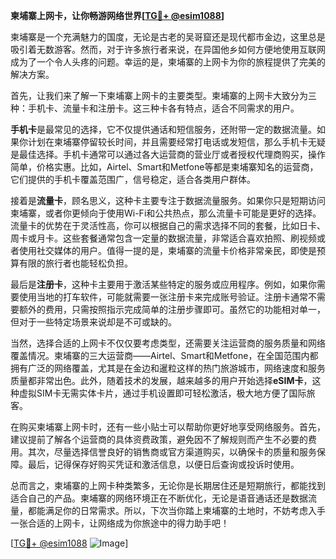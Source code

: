 **柬埔寨上网卡，让你畅游网络世界[[TG💪+ @esim1088](https://t.me/s/esim1088)]**

柬埔寨是一个充满魅力的国度，无论是古老的吴哥窟还是现代都市金边，这里总是吸引着无数游客。然而，对于许多旅行者来说，在异国他乡如何方便地使用互联网成为了一个令人头疼的问题。幸运的是，柬埔寨的上网卡为你的旅程提供了完美的解决方案。

首先，让我们来了解一下柬埔寨上网卡的主要类型。柬埔寨的上网卡大致分为三种：手机卡、流量卡和注册卡。这三种卡各有特点，适合不同需求的用户。

**手机卡**是最常见的选择，它不仅提供通话和短信服务，还附带一定的数据流量。如果你计划在柬埔寨停留较长时间，并且需要经常打电话或发短信，那么手机卡无疑是最佳选择。手机卡通常可以通过各大运营商的营业厅或者授权代理商购买，操作简单，价格实惠。比如，Airtel、Smart和Metfone等都是柬埔寨知名的运营商，它们提供的手机卡覆盖范围广，信号稳定，适合各类用户群体。

接着是**流量卡**，顾名思义，这种卡主要专注于数据流量服务。如果你只是短期访问柬埔寨，或者你更倾向于使用Wi-Fi和公共热点，那么流量卡可能是更好的选择。流量卡的优势在于灵活性高，你可以根据自己的需求选择不同的套餐，比如日卡、周卡或月卡。这些套餐通常包含一定量的数据流量，非常适合喜欢拍照、刷视频或者使用社交媒体的用户。值得一提的是，柬埔寨的流量卡价格非常亲民，即使是预算有限的旅行者也能轻松负担。

最后是**注册卡**，这种卡主要用于激活某些特定的服务或应用程序。例如，如果你需要使用当地的打车软件，可能就需要一张注册卡来完成账号验证。注册卡通常不需要额外的费用，只需按照指示完成简单的注册步骤即可。虽然它的功能相对单一，但对于一些特定场景来说却是不可或缺的。

当然，选择合适的上网卡不仅仅要考虑类型，还需要关注运营商的服务质量和网络覆盖情况。柬埔寨的三大运营商——Airtel、Smart和Metfone，在全国范围内都拥有广泛的网络覆盖，尤其是在金边和暹粒这样的热门旅游城市，网络速度和服务质量都非常出色。此外，随着技术的发展，越来越多的用户开始选择**eSIM卡**，这种虚拟SIM卡无需实体卡片，通过手机设置即可轻松激活，极大地方便了国际旅客。

在购买柬埔寨上网卡时，还有一些小贴士可以帮助你更好地享受网络服务。首先，建议提前了解各个运营商的具体资费政策，避免因不了解规则而产生不必要的费用。其次，尽量选择信誉良好的销售商或官方渠道购买，以确保卡的质量和服务保障。最后，记得保存好购买凭证和激活信息，以便日后查询或投诉时使用。

总而言之，柬埔寨的上网卡种类繁多，无论你是长期居住还是短期旅行，都能找到适合自己的产品。柬埔寨的网络环境正在不断优化，无论是语音通话还是数据流量，都能满足你的日常需求。所以，下次当你踏上柬埔寨的土地时，不妨考虑入手一张合适的上网卡，让网络成为你旅途中的得力助手吧！

[[TG💪+ @esim1088](https://t.me/s/esim1088) ![Image](https://i.postimg.cc/4NQfJmqS/Snipaste-2025-05-13-00-14-12.png)]